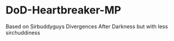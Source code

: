 # DoD-Heartbreaker-MP

Based on Sirbuddyguys Divergences After Darkness but with less sirchuddiness
